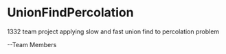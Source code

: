 UnionFindPercolation
====================

1332 team project applying slow and fast union find to percolation problem

--Team Members
